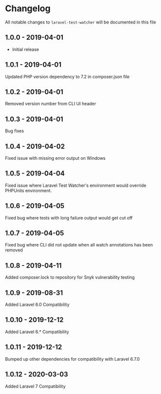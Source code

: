 # Changelog

All notable changes to `laravel-test-watcher` will be documented in this file

## 1.0.0 - 2019-04-01

- Initial release

## 1.0.1 - 2019-04-01

Updated PHP version dependency to 7.2 in composer.json file

## 1.0.2 - 2019-04-01

Removed version number from CLI UI header

## 1.0.3 - 2019-04-01

Bug fixes

## 1.0.4 - 2019-04-02

Fixed issue with missing error output on Windows

## 1.0.5 - 2019-04-04

Fixed issue where Laravel Test Watcher's environment would override PHPUnits environment.

## 1.0.6 - 2019-04-05

Fixed bug where tests with long failure output would get cut off

## 1.0.7 - 2019-04-05

Fixed bug where CLI did not update when all watch annotations has been removed

## 1.0.8 - 2019-04-11

Added composer.lock to repository for Snyk vulnerability testing

## 1.0.9 - 2019-08-31

Added Laravel 6.0 Compatibility 

## 1.0.10 - 2019-12-12

Added Laravel 6.* Compatibility 

## 1.0.11 - 2019-12-12

Bumped up other dependencies for compatibility with Laravel 6.7.0

## 1.0.12 - 2020-03-03

Added Laravel 7 Compatibility
